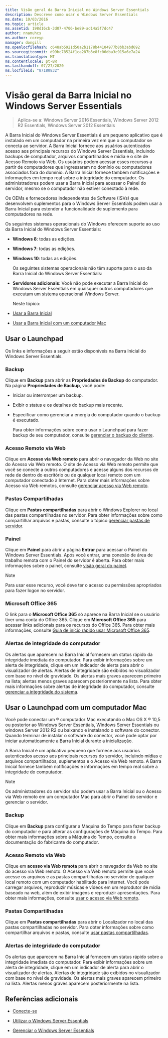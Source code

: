 ```yaml
---
title: Visão geral da Barra Inicial no Windows Server Essentials
description: Descreve como usar o Windows Server Essentials
ms.date: 10/03/2016
ms.topic: article
ms.assetid: 198d16cb-3d07-4706-be89-ad14a5f7dc47
author: nnamuhcs
ms.author: coreyp
manager: dongill
ms.openlocfilehash: c648ab5921d50a2b1178b44104977b8bb3abd692
ms.sourcegitcommit: d99bc78524f1ca287b3e8fc06dba3c915a6e7a24
ms.translationtype: MT
ms.contentlocale: pt-BR
ms.lasthandoff: 07/27/2020
ms.locfileid: "87180832"
---
```

# <a name="overview-of-the-launchpad-in-windows-server-essentials"></a>Visão geral da Barra Inicial no Windows Server Essentials

>Aplica-se a: Windows Server 2016 Essentials, Windows Server 2012 R2 Essentials, Windows Server 2012 Essentials

A Barra Inicial do Windows Server Essentials é um pequeno aplicativo que é instalado em um computador na primeira vez em que o computador se conecta ao servidor. A Barra Inicial fornece aos usuários autenticados acesso aos principais recursos do Windows Server Essentials, incluindo backups de computador, arquivos compartilhados e mídia e o site de Acesso Remoto via Web. Os usuários podem acessar esses recursos a partir de computadores que ingressaram no domínio ou computadores associados fora do domínio. A Barra Inicial fornece também notificações e informações em tempo real sobre a integridade do computador. Os administradores podem usar a Barra Inicial para acessar o Painel do servidor, mesmo se o computador não estiver conectado à rede.

 Os OEMs e fornecedores independentes de Software (ISVs) que desenvolvem suplementos para o Windows Server Essentials podem usar a Barra Inicial para estender a funcionalidade de suplemento para computadores na rede.

 Os seguintes sistemas operacionais do Windows oferecem suporte ao uso da Barra Inicial do Windows Server Essentials:

- **Windows 8**: todas as edições.

- **Windows 7**: todas as edições.
- **Windows 10**: todas as edições.

  Os seguintes sistemas operacionais não têm suporte para o uso da Barra Inicial do Windows Server Essentials:

- **Servidores adicionais**: Você não pode executar a Barra Inicial do Windows Server Essentials em quaisquer outros computadores que executam um sistema operacional Windows Server.

  Neste tópico:

- [Usar a Barra Inicial](Overview-of-the-Launchpad-in-Windows-Server-Essentials.md#BKMK_Launchpad)

- [Usar a Barra Inicial com um computador Mac](Overview-of-the-Launchpad-in-Windows-Server-Essentials.md#BKMK_Mac)

##  <a name="use-the-launchpad"></a><a name="BKMK_Launchpad"></a>Usar o Launchpad
 Os links e informações a seguir estão disponíveis na Barra Inicial do Windows Server Essentials.

### <a name="backup"></a>Backup
 Clique em **Backup** para abrir as **Propriedades de Backup** do computador. Na página **Propriedades de Backup**, você pode:

- Iniciar ou interromper um backup.

- Exibir o status e os detalhes do backup mais recente.

- Especificar como gerenciar a energia do computador quando o backup é executado.

  Para obter informações sobre como usar o Launchpad para fazer backup de seu computador, consulte [gerenciar o backup do cliente](Manage-Client-Computer-Backup-in-Windows-Server-Essentials.md).

### <a name="remote-web-access"></a>Acesso Remoto via Web
 Clique em **Acesso via Web remoto** para abrir o navegador da Web no site do Acesso via Web remoto. O site de Acesso via Web remoto permite que você se conecte a outros computadores e acesse alguns dos recursos de rede de dentro do escritório ou de qualquer local remoto com um computador conectado à Internet. Para obter mais informações sobre Acesso via Web remotos, consulte [gerenciar acesso via Web remoto](Manage-Remote-Web-Access-in-Windows-Server-Essentials.md).

### <a name="shared-folders"></a>Pastas Compartilhadas
 Clique em **Pastas compartilhadas** para abrir o Windows Explorer no local das pastas compartilhadas no servidor. Para obter informações sobre como compartilhar arquivos e pastas, consulte o tópico [gerenciar pastas de servidor](Manage-Server-Folders-in-Windows-Server-Essentials.md).

### <a name="dashboard"></a>Painel
 Clique em  **Painel** para abrir a página **Entrar** para acessar o Painel do Windows Server Essentials. Após você entrar, uma conexão de área de trabalho remota com o Painel do servidor é aberta. Para obter mais informações sobre o painel, consulte [visão geral do painel](Overview-of-the-Dashboard-in-Windows-Server-Essentials.md).

> [!NOTE]
>  Para usar esse recurso, você deve ter o acesso ou permissões apropriados para fazer logon no servidor.

### <a name="microsoft-office-365"></a>Microsoft Office 365
 O link para o **Microsoft Office 365** só aparece na Barra Inicial se o usuário tiver uma conta do Office 365. Clique em  **Microsoft Office 365** para acessar links adicionais para os recursos do Office 365. Para obter mais informações, consulte [Guia de início rápido usar Microsoft Office 365](../use/Quick-Start-Guide-to-Using-Microsoft-Office-365-with-Windows-Server-Essentials.md).

### <a name="computer-health-alerts"></a>Alertas de integridade do computador
 Os alertas que aparecem na Barra Inicial fornecem um status rápido da integridade imediata do computador. Para exibir informações sobre um alerta de integridade, clique em um indicador de alerta para abrir o visualizador de alertas. Alertas de integridade são exibidos no visualizador com base no nível de gravidade. Os alertas mais graves aparecem primeiro na lista; alertas menos graves aparecem posteriormente na lista. Para obter mais informações sobre alertas de integridade do computador, consulte [gerenciar a integridade do sistema](Manage-System-Health-in-Windows-Server-Essentials.md).

##  <a name="use-the-launchpad-with-a-mac-computer"></a><a name="BKMK_Mac"></a>Usar o Launchpad com um computador Mac
 Você pode conectar um &reg; computador Mac executando o Mac OS X &reg; 10,5 ou posterior ao Windows Server Essentials, Windows Server Essentials ou windows Server 2012 R2 ou baixando e instalando o software do conector. Quando terminar de instalar o software do conector, você pode optar por iniciar automaticamente a Barra Inicial durante a inicialização.

 A Barra Inicial é um aplicativo pequeno que fornece aos usuários autenticados acesso aos principais recursos do servidor, incluindo mídias e arquivos compartilhados, suplementos e o Acesso via Web remoto. A Barra Inicial fornece também notificações e informações em tempo real sobre a integridade do computador.

> [!NOTE]
>  Os administradores do servidor não podem usar a Barra Inicial ou o Acesso via Web remoto em um computador Mac para abrir o Painel do servidor e gerenciar o servidor.

### <a name="backup"></a>Backup
 Clique em **Backup** para configurar a Máquina do Tempo para fazer backup do computador e para alterar as configurações de Máquina do Tempo. Para obter mais informações sobre a Máquina do Tempo, consulte a documentação do fabricante do computador.

### <a name="remote-web-access"></a>Acesso Remoto via Web
 Clique em **acesso via Web remota** para abrir o navegador da Web no site do acesso via Web remoto. O Acesso via Web remoto permite que você acesse os arquivos e as pastas compartilhadas no servidor de qualquer local remoto com um computador habilitado para Internet. Você pode carregar arquivos, reproduzir músicas e vídeos em um reprodutor de mídia baseado na web, além de exibir imagens e reproduzir apresentações. Para obter mais informações, consulte [usar o acesso via Web remoto](../use/Use-Remote-Web-Access-in-Windows-Server-Essentials.md).

### <a name="shared-folders"></a>Pastas Compartilhadas
 Clique em **Pastas compartilhadas** para abrir o Localizador no local das pastas compartilhadas no servidor. Para obter informações sobre como compartilhar arquivos e pastas, consulte [usar pastas compartilhadas](../use/Use-Shared-Folders-in-Windows-Server-Essentials.md).

### <a name="computer-health-alerts"></a>Alertas de integridade do computador
 Os alertas que aparecem na Barra Inicial fornecem um status rápido sobre a integridade imediata do computador. Para exibir informações sobre um alerta de integridade, clique em um indicador de alerta para abrir o visualizador de alertas. Alertas de integridade são exibidos no visualizador com base no nível de gravidade. Os alertas mais graves aparecem primeiro na lista. Alertas menos graves aparecem posteriormente na lista.

## <a name="additional-references"></a>Referências adicionais

-   [Conecte-se](../use/Get-Connected-in-Windows-Server-Essentials.md)

-   [Utilizar o Windows Server Essentials](../use/Use-Windows-Server-Essentials.md)

-   [Gerenciar o Windows Server Essentials](Manage-Windows-Server-Essentials.md)
